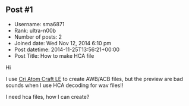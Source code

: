 ## Post #1
- Username: sma6871
- Rank: ultra-n00b
- Number of posts: 2
- Joined date: Wed Nov 12, 2014 6:10 pm
- Post datetime: 2014-11-25T13:56:21+00:00
- Post Title: How to make HCA file

Hi

I use [Cri Atom Craft LE](http://www.mediafire.com/download/yac7o1xb4yld4xf/cri_adx2le_v2_tools.7z) to create AWB/ACB files, but the preview are bad sounds when I use HCA decoding for wav files!!

I need hca files, how I can create?
